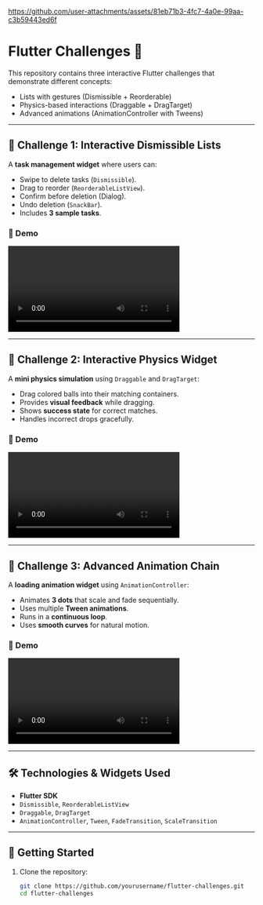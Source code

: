 
https://github.com/user-attachments/assets/81eb71b3-4fc7-4a0e-99aa-c3b59443ed6f
# Flutter Challenges 🚀

This repository contains three interactive Flutter challenges that demonstrate different concepts:  
- Lists with gestures (Dismissible + Reorderable)  
- Physics-based interactions (Draggable + DragTarget)  
- Advanced animations (AnimationController with Tweens)  

---

## 📌 Challenge 1: Interactive Dismissible Lists

A **task management widget** where users can:
- Swipe to delete tasks (`Dismissible`).
- Drag to reorder (`ReorderableListView`).
- Confirm before deletion (Dialog).
- Undo deletion (`SnackBar`).
- Includes **3 sample tasks**.

### 🎥 Demo
<video src="Uploading challenge1.mp4" width="350" controls></video>

---

## 📌 Challenge 2: Interactive Physics Widget

A **mini physics simulation** using `Draggable` and `DragTarget`:
- Drag colored balls into their matching containers.
- Provides **visual feedback** while dragging.
- Shows **success state** for correct matches.
- Handles incorrect drops gracefully.

### 🎥 Demo
<video src="Uploading challenge2.mp4" width="350" controls></video>

---

## 📌 Challenge 3: Advanced Animation Chain

A **loading animation widget** using `AnimationController`:
- Animates **3 dots** that scale and fade sequentially.
- Uses multiple **Tween animations**.
- Runs in a **continuous loop**.
- Uses **smooth curves** for natural motion.

### 🎥 Demo
<video src="Uploading challenge3.mp4" width="350" controls></video>

---

## 🛠️ Technologies & Widgets Used
- **Flutter SDK**
- `Dismissible`, `ReorderableListView`
- `Draggable`, `DragTarget`
- `AnimationController`, `Tween`, `FadeTransition`, `ScaleTransition`

---

## 🚀 Getting Started
1. Clone the repository:
   ```bash
   git clone https://github.com/yourusername/flutter-challenges.git
   cd flutter-challenges
